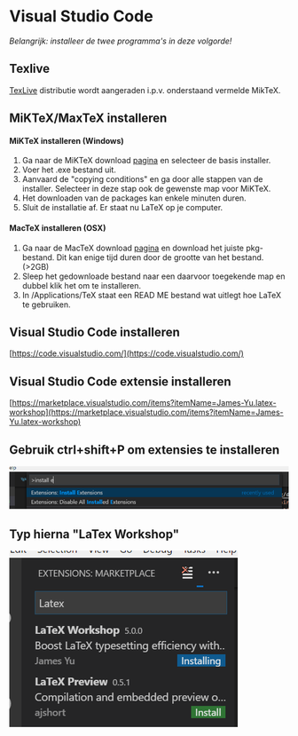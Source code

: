  # Visual Studio Code

_Belangrijk: installeer de twee programma&#39;s in deze volgorde!_

## Texlive
[TexLive](https://www.tug.org/texlive/) distributie wordt aangeraden i.p.v. onderstaand vermelde MikTeX.

## MiKTeX/MaxTeX installeren

#### MiKTeX installeren (Windows)
  1. Ga naar de MiKTeX download [pagina](http://miktex.org/download/) en selecteer de basis installer.
  2. Voer het .exe bestand uit.
  3. Aanvaard de &quot;copying conditions&quot; en ga door alle stappen van de installer. Selecteer in deze stap ook de gewenste map voor MiKTeX.
  4. Het downloaden van de packages kan enkele minuten duren.
  5. Sluit de installatie af. Er staat nu LaTeX op je computer.

#### MacTeX installeren (OSX)
  1. Ga naar de MacTeX download [pagina](https://tug.org/mactex/mactex-download.html) en download het juiste pkg-bestand. Dit kan enige tijd duren door de grootte van het bestand. (&gt;2GB)
  2. Sleep het gedownloade bestand naar een daarvoor toegekende map en dubbel klik het om te installeren.
  3. In /Applications/TeX staat een READ ME bestand wat uitlegt hoe LaTeX te gebruiken.


## Visual Studio Code installeren
[https://code.visualstudio.com/](https://code.visualstudio.com/)

## Visual Studio Code extensie installeren
[https://marketplace.visualstudio.com/items?itemName=James-Yu.latex-workshop](https://marketplace.visualstudio.com/items?itemName=James-Yu.latex-workshop)

## Gebruik ctrl+shift+P om extensies te installeren
![Extensies Installeren](https://github.com/BertCox/LaTex/blob/master/installation-procedure/Visual1.png)

## Typ hierna &quot;LaTex Workshop&quot;
![LaTeX Workshop](https://github.com/BertCox/LaTex/blob/master/installation-procedure/Visual2.png)
